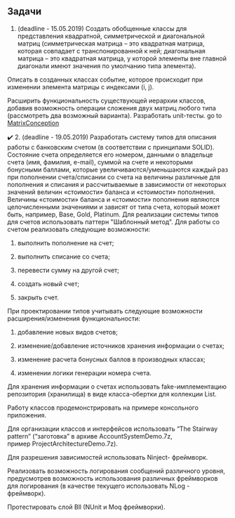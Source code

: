 ## Задачи
1. (deadline - 15.05.2019) Создать обобщенные классы для представления квадратной, симметрической и диагональной матриц (симметрическая матрица – это квадратная матрица, которая совпадает с транспонированной к ней; диагональная матрица – это квадратная матрица, у которой элементы вне главной диагонали имеют значения по умолчанию типа элемента). 

Описать в созданных классах событие, которое происходит при изменении элемента матрицы с индексами (i, j). 

Расширить функциональность существующей иерархии классов, добавив возможность операции сложения двух матриц любого типа (рассмотреть два возможный варианта). Разработать unit-тесты.
go to [MatrixConception]()


:heavy_check_mark: 2. (deadline - 19.05.2019) Разработать систему типов для описания работы с банковским счетом (в соответствии с принципами SOLID). Состояние счета определяется его номером, данными о владельце счета (имя, фамилия, e-mail), суммой на счете и некоторыми бонусными баллами, которые увеличиваются/уменьшаются каждый раз при пополнении счета/списании со счета на величины различные для пополнения и списания и рассчитываемые в зависимости от некоторых значений величин «стоимости» баланса и «стоимости» пополнения. Величины «стоимости» баланса и «стоимости» пополнения являются целочисленными значениями и зависят от типа счета, который может быть, например, Base, Gold, Platinum. Для реализации системы типов для счетов использовать паттерн "Шаблонный метод". Для работы со счетом реализовать следующие возможности:

1. выполнить пополнение на счет;

2. выполнить списание со счета;

3. перевести сумму на другой счет;

4. создать новый счет;

5. закрыть счет.

При проектировании типов учитывать следующие возможности расширения/изменения функциональности:

1. добавление новых видов счетов;

2. изменение/добавление источников хранения информации о счетах;

3. изменение расчета бонусных баллов в производных классах;

4. изменении логики генерации номера счета.

Для хранения информации о счетах использовать fake-имплементацию репозитория (хранилища) в виде класса-обертки для коллекции List.

Работу классов продемонстрировать на примере консольного приложения.

Для организации классов и интерфейсов использовать “The Stairway pattern” (“заготовка” в архиве AccountSystemDemo.7z, пример ProjectArchitectureDemo.7z).

Для разрешения зависимостей использовать Ninject- фреймворк.

Реализовать возможность логирования сообщений различного уровня, предусмотрев возможность использования различных фреймворков для логирования (в качестве текущего использовать NLog - фреймворк).

Протестировать слой Bll (NUnit и Moq фреймворки).
